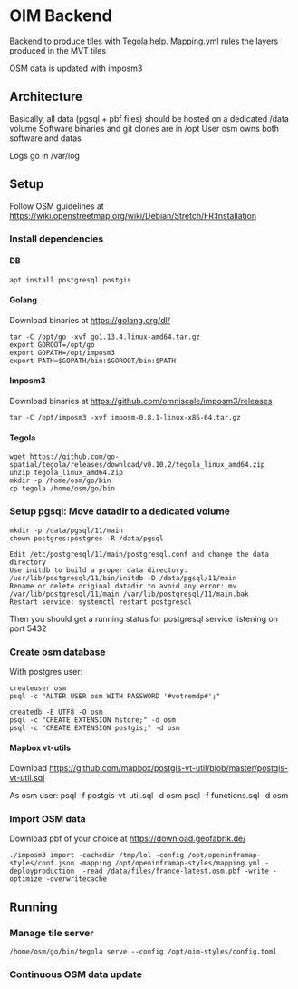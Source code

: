 # OIM Backend
Backend to produce tiles with Tegola help. Mapping.yml rules the layers produced in the MVT tiles

OSM data is updated with imposm3

## Architecture
Basically, all data (pgsql + pbf files) should be hosted on a dedicated /data volume
Software binaries and git clones are in /opt
User osm owns both software and datas

Logs go in /var/log

## Setup
Follow OSM guidelines at https://wiki.openstreetmap.org/wiki/Debian/Stretch/FR:Installation

### Install dependencies
#### DB
    apt install postgresql postgis

#### Golang
Download binaries at https://golang.org/dl/

    tar -C /opt/go -xvf go1.13.4.linux-amd64.tar.gz
    export GOROOT=/opt/go
    export GOPATH=/opt/imposm3
    export PATH=$GOPATH/bin:$GOROOT/bin:$PATH

#### Imposm3
Download binaries at https://github.com/omniscale/imposm3/releases

    tar -C /opt/imposm3 -xvf imposm-0.8.1-linux-x86-64.tar.gz

#### Tegola
    wget https://github.com/go-spatial/tegola/releases/download/v0.10.2/tegola_linux_amd64.zip
    unzip tegola_linux_amd64.zip
    mkdir -p /home/osm/go/bin
    cp tegola /home/osm/go/bin

### Setup pgsql: Move datadir to a dedicated volume
    mkdir -p /data/pgsql/11/main
    chown postgres:postgres -R /data/pgsql

    Edit /etc/postgresql/11/main/postgresql.conf and change the data directory
    Use initdb to build a proper data directory: /usr/lib/postgresql/11/bin/initdb -D /data/pgsql/11/main
    Rename or delete original datadir to avoid any error: mv /var/lib/postgresql/11/main /var/lib/postgresql/11/main.bak
    Restart service: systemctl restart postgresql

Then you should get a running status for postgresql service listening on port 5432

### Create osm database
With postgres user:

    createuser osm
    psql -c "ALTER USER osm WITH PASSWORD '#votremdp#';"

    createdb -E UTF8 -O osm
    psql -c "CREATE EXTENSION hstore;" -d osm
    psql -c "CREATE EXTENSION postgis;" -d osm

#### Mapbox vt-utils
Download https://github.com/mapbox/postgis-vt-util/blob/master/postgis-vt-util.sql

As osm user:
    psql -f postgis-vt-util.sql -d osm
    psql -f functions.sql -d osm

### Import OSM data
Download pbf of your choice at https://download.geofabrik.de/

    ./imposm3 import -cachedir /tmp/lol -config /opt/openinframap-styles/conf.json -mapping /opt/openinframap-styles/mapping.yml -deployproduction  -read /data/files/france-latest.osm.pbf -write -optimize -overwritecache

## Running

### Manage tile server
    /home/osm/go/bin/tegola serve --config /opt/oim-styles/config.toml

### Continuous OSM data update
